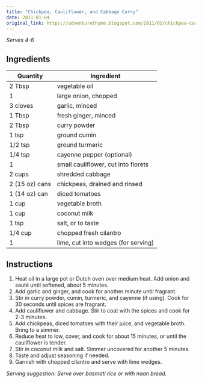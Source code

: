 ```yaml
---
title: "Chickpea, Cauliflower, and Cabbage Curry"
date: 2011-01-04
original_link: https://adventurethyme.blogspot.com/2011/01/chickpea-cauliflower-and-cabbage-curry.html
---
```


_Serves 4-6_

## Ingredients

| Quantity | Ingredient |
| -------- | ---------- |
| 2 Tbsp | vegetable oil |
| 1 | large onion, chopped |
| 3 cloves | garlic, minced |
| 1 Tbsp | fresh ginger, minced |
| 2 Tbsp | curry powder |
| 1 tsp | ground cumin |
| 1/2 tsp | ground turmeric |
| 1/4 tsp | cayenne pepper (optional) |
| 1 | small cauliflower, cut into florets |
| 2 cups | shredded cabbage |
| 2 (15 oz) cans | chickpeas, drained and rinsed |
| 1 (14 oz) can | diced tomatoes |
| 1 cup | vegetable broth |
| 1 cup | coconut milk |
| 1 tsp | salt, or to taste |
| 1/4 cup | chopped fresh cilantro |
| 1 | lime, cut into wedges (for serving) |

## Instructions

1. Heat oil in a large pot or Dutch oven over medium heat. Add onion and sauté until softened, about 5 minutes.
2. Add garlic and ginger, and cook for another minute until fragrant.
3. Stir in curry powder, cumin, turmeric, and cayenne (if using). Cook for 30 seconds until spices are fragrant.
4. Add cauliflower and cabbage. Stir to coat with the spices and cook for 2-3 minutes.
5. Add chickpeas, diced tomatoes with their juice, and vegetable broth. Bring to a simmer.
6. Reduce heat to low, cover, and cook for about 15 minutes, or until the cauliflower is tender.
7. Stir in coconut milk and salt. Simmer uncovered for another 5 minutes.
8. Taste and adjust seasoning if needed.
9. Garnish with chopped cilantro and serve with lime wedges.

_Serving suggestion: Serve over basmati rice or with naan bread._

